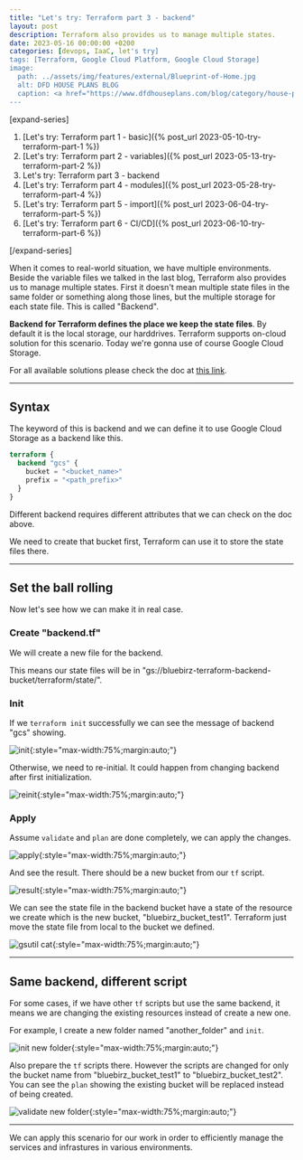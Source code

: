 ```yaml
---
title: "Let's try: Terraform part 3 - backend"
layout: post
description: Terraform also provides us to manage multiple states.
date: 2023-05-16 00:00:00 +0200
categories: [devops, IaaC, let's try]
tags: [Terraform, Google Cloud Platform, Google Cloud Storage]
image:
  path: ../assets/img/features/external/Blueprint-of-Home.jpg
  alt: DFD HOUSE PLANS BLOG
  caption: <a href="https://www.dfdhouseplans.com/blog/category/house-plans/">DFD HOUSE PLANS BLOG</a>
---
```


[expand-series]

  1. [Let's try: Terraform part 1 - basic]({% post_url 2023-05-10-try-terraform-part-1 %})
  1. [Let's try: Terraform part 2 - variables]({% post_url 2023-05-13-try-terraform-part-2 %})
  1. Let's try: Terraform part 3 - backend
  1. [Let's try: Terraform part 4 - modules]({% post_url 2023-05-28-try-terraform-part-4 %})
  1. [Let's try: Terraform part 5 - import]({% post_url 2023-06-04-try-terraform-part-5 %})
  1. [Let's try: Terraform part 6 - CI/CD]({% post_url 2023-06-10-try-terraform-part-6 %})

[/expand-series]

When it comes to real-world situation, we have multiple environments. Beside the variable files we talked in the last blog, Terraform also provides us to manage multiple states. First it doesn't mean multiple state files in the same folder or something along those lines, but the multiple storage for each state file. This is called "Backend".

**Backend for Terraform defines the place we keep the state files**. By default it is the local storage, our harddrives. Terraform supports on-cloud solution for this scenario. Today we're gonna use of course Google Cloud Storage.

For all available solutions please check the doc at [this link](https://developer.hashicorp.com/terraform/language/settings/backends/gcs).

---

## Syntax

The keyword of this is backend and we can define it to use Google Cloud Storage as a backend like this.

```terraform
terraform {
  backend "gcs" {
    bucket = "<bucket_name>"
    prefix = "<path_prefix>"
  }
}
```

Different backend requires different attributes that we can check on the doc above.

We need to create that bucket first, Terraform can use it to store the state files there.

---

## Set the ball rolling

Now let's see how we can make it in real case.

### Create "backend.tf"

We will create a new file for the backend.

<script src="https://gist.github.com/bluebirz/18d2776ce67e82a9462eb6e2cf5ed6d6.js"></script>

This means our state files will be in "gs://bluebirz-terraform-backend-bucket/terraform/state/".

### Init

If we `terraform init` successfully we can see the message of backend "gcs" showing.

![init](https://bluebirzdotnet.s3.ap-southeast-1.amazonaws.com/terraform/p3/01-init.png){:style="max-width:75%;margin:auto;"}

Otherwise, we need to re-initial. It could happen from changing backend after first initialization.

![reinit](https://bluebirzdotnet.s3.ap-southeast-1.amazonaws.com/terraform/p3/02-init-fail.png){:style="max-width:75%;margin:auto;"}

### Apply

Assume `validate` and `plan` are done completely, we can apply the changes.

![apply](https://bluebirzdotnet.s3.ap-southeast-1.amazonaws.com/terraform/p3/03-apply.png){:style="max-width:75%;margin:auto;"}

And see the result. There should be a new bucket from our `tf` script.

![result](https://bluebirzdotnet.s3.ap-southeast-1.amazonaws.com/terraform/p3/04-buckets.png){:style="max-width:75%;margin:auto;"}

We can see the state file in the backend bucket have a state of the resource we create which is the new bucket, "bluebirz_bucket_test1". Terraform just move the state file from local to the bucket we defined.

![gsutil cat](https://bluebirzdotnet.s3.ap-southeast-1.amazonaws.com/terraform/p3/05-cat-state.png){:style="max-width:75%;margin:auto;"}

---

## Same backend, different script

For some cases, if we have other `tf` scripts but use the same backend, it means we are changing the existing resources instead of create a new one.

For example, I create a new folder named "another_folder" and `init`.

![init new folder](https://bluebirzdotnet.s3.ap-southeast-1.amazonaws.com/terraform/p3/06-same-backend-new-tf.png){:style="max-width:75%;margin:auto;"}

Also prepare the `tf` scripts there. However the scripts are changed for only the bucket name from "bluebirz_bucket_test1" to "bluebirz_bucket_test2". You can see the `plan` showing the existing bucket will be replaced instead of being created.

![validate new folder](https://bluebirzdotnet.s3.ap-southeast-1.amazonaws.com/terraform/p3/07-same-backend-plan.png){:style="max-width:75%;margin:auto;"}

---

We can apply this scenario for our work in order to efficiently manage the services and infrastures in various environments.
